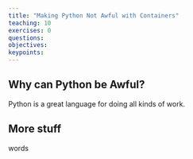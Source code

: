 ```yaml
---
title: "Making Python Not Awful with Containers"
teaching: 10
exercises: 0
questions:
objectives:
keypoints:
---
```

## Why can Python be Awful? ##

Python is a great language for doing all kinds of work. 

## More stuff ##
 words
